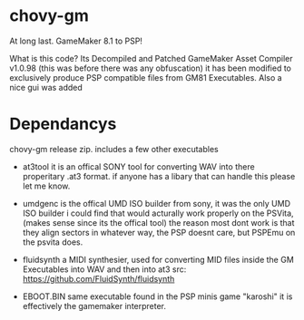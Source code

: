 # chovy-gm
At long last. GameMaker 8.1 to PSP!

What is this code?
Its Decompiled and Patched GameMaker Asset Compiler v1.0.98 (this was before there was any obfuscation)
it has been modified to exclusively produce PSP compatible files from GM81 Executables. 
Also a nice gui was added


# Dependancys
chovy-gm release zip. includes a few other executables
- at3tool it is an offical SONY tool for converting WAV into there properitary .at3 format. if anyone has a libary that can handle this please let me know.

- umdgenc is the offical UMD ISO builder from sony, it was the only UMD ISO builder i could find that would acturally work properly on the PSVita, (makes sense since its the offical tool) the reason most dont work is that they align sectors in whatever way, the PSP doesnt care, but PSPEmu on the psvita does.

- fluidsynth a MIDI synthesier, used for converting MID files inside the GM Executables into WAV and then into at3
src: https://github.com/FluidSynth/fluidsynth

- EBOOT.BIN same executable found in the PSP minis game "karoshi" it is effectively the gamemaker interpreter.
